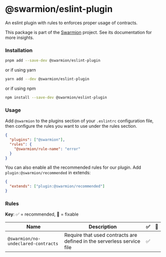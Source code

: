 # @swarmion/eslint-plugin

An eslint plugin with rules to enforces proper usage of contracts.

This package is part of the [Swarmion](https://www.swarmion.dev) project. See its documentation for more insights.

### Installation

```bash
pnpm add --save-dev @swarmion/eslint-plugin
```

or if using yarn

```bash
yarn add --dev @swarmion/eslint-plugin
```

or if using npm

```bash
npm install --save-dev @swarmion/eslint-plugin
```

### Usage

Add `@swarmion` to the plugins section of your `.eslintrc` configuration file, then configure the rules you want to use under the rules section.

```json
{
  "plugins": ["@swarmion"],
  "rules": {
    "@swarmion/rule-name": "error"
  }
}
```

You can also enable all the recommended rules for our plugin. Add `plugin:@swarmion/recommended` in extends:

```json
{
  "extends": ["plugin:@swarmion/recommended"]
}
```

### Rules

**Key**: :white_check_mark: = recommended, :wrench: = fixable

| Name                                | Description                                                            | :white_check_mark: | :wrench: |
| ----------------------------------- | ---------------------------------------------------------------------- | ------------------ | -------- |
| `@swarmion/no-undeclared-contracts` | Require that used contracts are defined in the serverless service file | :white_check_mark: |          |
